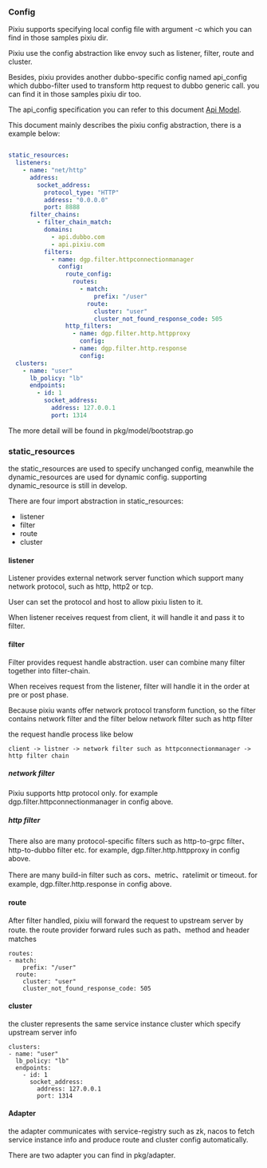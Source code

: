 

### Config
 
Pixiu supports specifying local config file with argument -c which you can find in those samples pixiu dir. 

Pixiu use the config abstraction like envoy such as listener, filter, route and cluster.

Besides, pixiu provides another dubbo-specific config named api_config which dubbo-filter used to  transform http request to dubbo generic call. you can find it in those samples pixiu dir too.

The api_config specification you can refer to this document [Api Model](api.md).

This document mainly describes the pixiu config abstraction, there is a example below:
```yaml

static_resources:
  listeners:
    - name: "net/http"
      address:
        socket_address:
          protocol_type: "HTTP"
          address: "0.0.0.0"
          port: 8888
      filter_chains:
        - filter_chain_match:
          domains:
            - api.dubbo.com
            - api.pixiu.com
          filters:
            - name: dgp.filter.httpconnectionmanager
              config:
                route_config:
                  routes:
                    - match:
                        prefix: "/user"
                      route:
                        cluster: "user"
                        cluster_not_found_response_code: 505
                http_filters:
                  - name: dgp.filter.http.httpproxy
                    config:
                  - name: dgp.filter.http.response
                    config:
  clusters:
    - name: "user"
      lb_policy: "lb"
      endpoints:
        - id: 1
          socket_address:
            address: 127.0.0.1
            port: 1314
```
The more detail will be found in pkg/model/bootstrap.go

### static_resources 
the static_resources are used to specify unchanged config, meanwhile the dynamic_resources are used for dynamic config. supporting dynamic_resource is still in develop.

There are four import abstraction in static_resources:
- listener
- filter
- route
- cluster

#### listener

Listener provides external network server function which support many network protocol, such as http, http2 or tcp.

User can set the protocol and host to allow pixiu listen to it.

When listener receives request from client, it will handle it and pass it to filter.

#### filter

Filter provides request handle abstraction. user can combine many filter together into filter-chain.

When receives request from the listener, filter will handle it in the order at pre or post phase.

Because pixiu wants offer network protocol transform function, so the filter contains network filter and the filter below network filter such as http filter

the request handle process like below
```
client -> listner -> network filter such as httpconnectionmanager -> http filter chain

```

##### network filter

Pixiu supports http protocol only. for example dgp.filter.httpconnectionmanager in config above.

##### http filter 

There also are many protocol-specific filters such as http-to-grpc filter、http-to-dubbo filter etc. for example, dgp.filter.http.httpproxy in config above.

There are many build-in filter such as cors、metric、ratelimit or timeout. for example, dgp.filter.http.response in config above.

#### route

After filter handled, pixiu will forward the request to upstream server by route. the route provider forward rules such as path、method and header matches

```
routes:
- match:
    prefix: "/user"
  route:
    cluster: "user"
    cluster_not_found_response_code: 505
```

#### cluster

the cluster represents the same service instance cluster which specify upstream server info 

```
clusters:
- name: "user"
  lb_policy: "lb"
  endpoints:
    - id: 1
      socket_address:
        address: 127.0.0.1
        port: 1314
```


#### Adapter

the adapter communicates with service-registry such as zk, nacos to fetch service instance info and produce route and cluster config automatically.

There are two adapter you can find in pkg/adapter.


